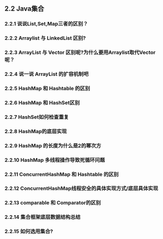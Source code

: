 

## 2.2 Java集合



### 2.2.1 说说List,Set,Map三者的区别？

### 2.2.2 Arraylist 与 LinkedList 区别?

### 2.2.3 ArrayList 与 Vector 区别呢?为什么要用Arraylist取代Vector呢？

### 2.2.4 说一说 ArrayList 的扩容机制吧

### 2.2.5 HashMap 和 Hashtable 的区别

### 2.2.6 HashMap 和 HashSet区别

### 2.2.7 HashSet如何检查重复

### 2.2.8 HashMap的底层实现

### 2.2.9 HashMap 的长度为什么是2的幂次方

### 2.2.10 HashMap 多线程操作导致死循环问题

### 2.2.11 ConcurrentHashMap 和 Hashtable 的区别

### 2.2.12 ConcurrentHashMap线程安全的具体实现方式/底层具体实现

### 2.2.13 comparable 和 Comparator的区别

### 2.2.14 集合框架底层数据结构总结

### 2.2.15 如何选用集合?

